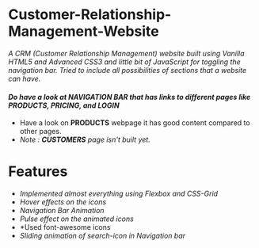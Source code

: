# Customer-Relationship-Management-Website
*A  CRM (Customer Relationship Management) website built using Vanilla HTML5 and Advanced CSS3 and little bit of JavaScript for toggling the navigation bar. Tried to include all possibilities of sections that a website can have.*

#### *Do have a look at **NAVIGATION BAR** that has links to different pages like **PRODUCTS, PRICING, and LOGIN***
* Have a look on **PRODUCTS** webpage it has good content compared to other pages.
* *Note : **CUSTOMERS** page isn't built yet.*

# **Features**
* *Implemented almost everything using Flexbox and CSS-Grid*
* *Hover effects on the icons*
* *Navigation Bar Animation*
* *Pulse effect on the animated icons*
* *Used font-awesome icons
* *Sliding animation of search-icon in Navigation bar*

